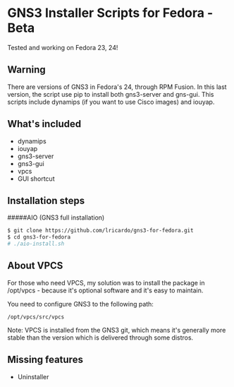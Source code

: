 # GNS3 Installer Scripts for Fedora - Beta

Tested and working on Fedora 23, 24!

## Warning

There are versions of GNS3 in Fedora's 24, through RPM Fusion. In this last version, the script use pip to install both
gns3-server and gns-gui. 
This scripts include dynamips (if you want to use Cisco images) and iouyap.

What's included
---------------
* dynamips
* iouyap
* gns3-server
* gns3-gui
* vpcs
* GUI shortcut

Installation steps
------------------
#####AIO (GNS3 full installation)

```bash
$ git clone https://github.com/lricardo/gns3-for-fedora.git
$ cd gns3-for-fedora
# ./aio-install.sh
```
About VPCS
----------
For those who need VPCS, my solution was to install the package in /opt/vpcs - because it's optional software and it's easy to maintain.

You need to configure GNS3 to the following path:

```
/opt/vpcs/src/vpcs
```

Note: VPCS is installed from the GNS3 git, which means it's generally more stable than the version which is delivered through some distros.

Missing features
-----------------
* Uninstaller
